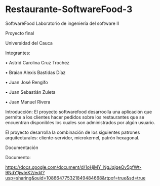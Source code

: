 # Restaurante-SoftwareFood-3

SoftwareFood Laboratorio de ingeniería del software II

Proyecto final

Universidad del Cauca 

Integrantes: 

•	Astrid Carolina Cruz Trochez 

•	Braian Alexis Bastidas Díaz 

•	Juan José Rengifo 

•	Juan Sebastián Zuleta 

•	Juan Manuel Rivera


Introducción: El proyecto softwarefood desarroolla una aplicación que permite a los clientes hacer pedidos sobre los restaurantes que se encuentran disponibles los cuales son administrados por algún usuario.

El proyecto desarrolla la combinación de los siguientes patrones arquitecturales: cliente-servidor, microkernel, patrón hexagonal.

Documentación 

Documento:

https://docs.google.com/document/d/1oHjMY_NgJqjgeQv5pfWt-9NdY1jwIeX2/edit?usp=sharing&ouid=108664775321849484668&rtpof=true&sd=true
